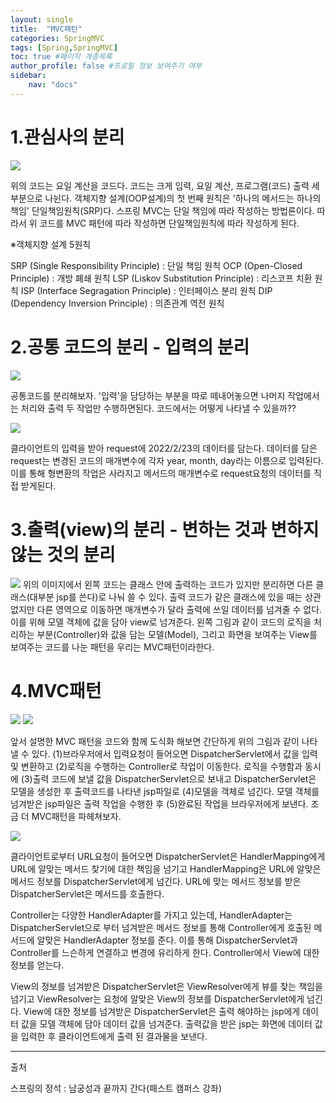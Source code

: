 ```yaml
---
layout: single
title:  "MVC패턴"
categories: SpringMVC
tags: [Spring,SpringMVC]
toc: true #페이지 계층목록 
author_profile: false #프로필 정보 보여주기 여부
sidebar: 
    nav: "docs"
--- 
```


# 1.관심사의 분리
<img src="https://dsm04pap002files.storage.live.com/y4mmiQ0IRSl312G5NcKJPmdMKTH0INHRoSW1WGe4RqZnsKr3mB9tcFI82ddOGIAXbtQIFY0o-MTMDI3KUslK2MiaHLfgpxl-U6rF8v-N51WAD0mBXvQUacwiLn8d6Ebm9fQ5PGW3itcbWf6j0mXNWtaS3PnAHYocR4kUOB5XPmHriacMdq7DKuD3p6TmVe6Hsbc?width=1062&height=674&cropmode=none">

위의 코드는 요일 계산을 코드다. 코드는 크게 입력, 요일 계산, 프로그램(코드) 출력 세 부분으로 나뉜다. 객체지향 설계(OOP설계)의 첫 번째 원칙은 '하나의 메서드는 하나의 책임'  단일책임원칙(SRP)다. 스프링 MVC는 단일 책임에 따라 작성하는 방법론이다. 따라서 위 코드를 MVC 패턴에 따라 작성하면 단일책임원칙에 따라 작성하게 된다.  


※객체지향 설계 5원칙

SRP (Single Responsibility Principle) : 단일 책임 원칙
OCP (Open-Closed Principle) : 개방 폐쇄 원칙
LSP (Liskov Substitution Principle) : 리스코프 치환 원칙
ISP (Interface Segragation Principle) : 인터페이스 분리 원칙
DIP (Dependency Inversion Principle) : 의존관계 역전 원칙

# 2.공통 코드의 분리 - 입력의 분리
<img src="https://dsm04pap002files.storage.live.com/y4mgolEOUzPYCuZk676IpMdrwJ2xFUAuiL_dvGFIAp_HQQ7rNwEldT-jdbp8_jkIXh30mGdxkMi2S3ZNXsjCwMs-1--iZKNquCnpXeyxfZC3eYuIo1U_You-9iGZMBjARd4qUjimzo9GDXKhoLMpQuVl4fQwD7XbKdEJ-2t5BNQ6kXUScmkWqeJ5uky3XB7REDx?width=986&height=535&cropmode=none">

공통코드를 분리해보자. '입력'을 담당하는 부분을 따로 떼내어놓으면 나머지 작업에서는 처리와 출력 두 작업만 수행하면된다. 코드에서는 어떻게 나타낼 수 있을까?? 

<img src="https://dsm04pap002files.storage.live.com/y4mXud-Z_Ppogc10mwtlx2ddjg4CW4f2y_SScfQVBvjYIpWhdsbNy3vlus_S4JWYImIbjn3iRDd9AFPIsatOrELU7zjWaBbnG-qL34xM3iBdsL_DZ80NvF5iAYAE1NDSdVOGfKp1iZNQMUubDR3a07DaAUMvUGZ9V_jamCLpzJd_Yar0aXGStGKyio-50C7NCjd?width=1226&height=369&cropmode=none">

클라이언트의 입력을 받아 request에 2022/2/23의 데이터를 담는다. 데이터를 담은 request는 변경된 코드의 매개변수에 각자 year, month, day라는 이름으로 입력된다. 이를 통해 형변환의 작업은 사라지고 메서드의 매개변수로 request요청의 데이터를 직접 받게된다.

# 3.출력(view)의 분리 - 변하는 것과 변하지 않는 것의 분리

<img src="https://dsm04pap002files.storage.live.com/y4mY6VYscV4aXLF9eiYNWkAr2gEzQeKXspXjVtzrU7inLEjeKTNG9VBdb0RXaWwJooQBXB6Rxg2LIVB6CIueZNLXbQ84fIb9Rwx-xYOOSB4wekzvywOFhxRJE77UDSOH1IUA0lm6U7cQtG4Z0lcb7a7_O6AVPy3i5Xm_Kcbwnk1cZY6jkZUCRCHfzhp8b3Sz-Yx?width=1235&height=691&cropmode=none">
 위의 이미지에서 왼쪽 코드는 클래스 안에 출력하는 코드가 있지만 분리하면 다른 클래스(대부분 jsp를 쓴다)로 나눠 쓸 수 있다. 출력 코드가 같은 클래스에 있을 때는 상관없지만 다른 영역으로 이동하면 매개변수가 달라 출력에 쓰일 데이터를 넘겨줄 수 없다. 이를 위해 모델 객체에 값을 담아 view로 넘겨준다. 왼쪽 그림과 같이 코드의 로직을 처리하는 부분(Controller)와 값을 담는 모델(Model), 그리고 화면을 보여주는 View를 보여주는 코드를 나눈 패턴을 우리는 MVC패턴이라한다.

# 4.MVC패턴


<img src="https://dsm04pap002files.storage.live.com/y4m93SkzGuyVyZDvv1AiBGbh4aFzi1oBBVzTdXfv8JssEhhxlWzTr6ubqH8mN3C581lUmgFA0mv8_AYyS4sHQwVjWmEX7SBUxM0Z9OsgMQU9BSbuuvTjQiytI73TwIakge9ARkQeTU-ds5bQ8qnMzfzQGD3kvvB5fe6FVmvFgAT8lAE5ozIb5kjzhNmoaLeRco_?width=719&height=682&cropmode=none">
<img src="https://dsm04pap002files.storage.live.com/y4m3J3puO1-43tQUerxee6KT52639ayvf3J0aRX7vYn4dXI1c69Im8dZNIgNCeojGos0ZDSaHu24q7EdNFcu0mi4GWM6mnymZ-0jnwdRVj6tbhzZ6F3HuYvB2HrqRQVp7JAhZDxpzFmDOgYnPthUNEQxzsL_jhaSf3s1CCfF_Ab6VOmiBhFZ15yCsJctXibKJI5?width=714&height=372&cropmode=none">

앞서 설명한 MVC 패턴을 코드와 함께 도식화 해보면 간단하게 위의 그림과 같이 나타낼 수 있다. (1)브라우저에서 입력요청이 들어오면 DispatcherServlet에서 값을 입력 및 변환하고 (2)로직을 수행하는 Controller로 작업이 이동한다. 로직을 수행함과 동시에 (3)출력 코드에 보낼 값을 DispatcherServlet으로 보내고 DispatcherServlet은 모델을 생성한 후 출력코드를 나타낸 jsp파일로 (4)모델을 객체로 넘긴다. 모델 객체를 넘겨받은 jsp파일은 출력 작업을 수행한 후 (5)완료된 작업을 브라우저에게 보낸다. 조금 더 MVC패턴을 파헤쳐보자.

<img src="https://dsm04pap002files.storage.live.com/y4m2_Uz8aKG05ywZMqi6KZQZWkoncP8m7qPgOJblpC4pZoSL2okV1DcZJzCVQIA4Z1gDb80eMWe3H8gysRG6gqHLRA_CDYm9biFfTwjP5JBtPaiVaXWQBotl9dqyA78GVGPv5FMRWbCNt6L_RrjPpazbAjziJaxMKayU0lHUSMYf9H0QXNRbogvKCqMd7zgSPlj?width=1230&height=695&cropmode=none">

 클라이언트로부터 URL요청이 들어오면 DispatcherServlet은 HandlerMapping에게 URL에 알맞는 메서드 찾기에 대한 책임을 넘기고 HandlerMapping은 URL에 알맞은 메서드 정보를 DispatcherServlet에게 넘긴다. URL에 맞는 메서드 정보를 받은 DispatcherServlet은 메서드를 호출한다.

 

 Controller는 다양한 HandlerAdapter를 가지고 있는데, HandlerAdapter는 DispatcherServlet으로 부터 넘겨받은 메서드 정보를 통해 Controller에게 호출된 메서드에 알맞은 HandlerAdapter 정보를 준다. 이를 통해 DispatcherServlet과 Controller를 느슨하게 연결하고 변경에 유리하게 한다. Controller에서 View에 대한 정보를 얻는다.

 

 View의 정보를 넘겨받은 DispatcherServlet은 ViewResolver에게 뷰를 찾는 책임을 넘기고 ViewResolver는 요청에 알맞은 View의 정보를 DispatcherServlet에게 넘긴다. View에 대한 정보를 넘겨받은 DispatcherServlet은 출력 해야하는 jsp에게 데이터 값을 모델 객체에 담아 데이터 값을 넘겨준다. 출력값을 받은 jsp는 화면에 데이터 값을 입력한 후 클라이언트에게 출력 된 결과물을 보낸다.


---


출처

스프링의 정석 : 남궁성과 끝까지 간다(패스트 캠퍼스 강좌)





